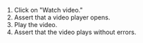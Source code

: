 1. Click on "Watch video."
2. Assert that a video player opens.
3. Play the video.
4. Assert that the video plays without errors.